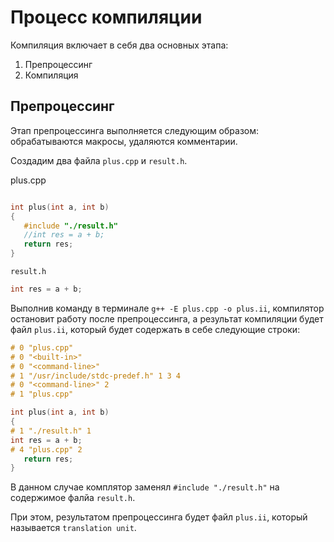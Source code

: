 # Процесс компиляции

Компиляция включает в себя два основных этапа:
1. Препроцессинг
2. Компиляция

## Препроцессинг

Этап препроцессинга выполняется следующим образом: обрабатываются макросы, удаляются комментарии.

Создадим два файла `plus.cpp` и `result.h`.

plus.cpp
```cpp

int plus(int a, int b)
{
   #include "./result.h"
   //int res = a + b;
   return res;
}
```

`result.h`
```cpp
int res = a + b;
```

Выполнив команду в терминале `g++ -E plus.cpp -o plus.ii`, компилятор остановит работу после препроцессинга, а результат компиляции будет файл `plus.ii`,
который будет содержать в себе следующие строки:

```cpp
# 0 "plus.cpp"
# 0 "<built-in>"
# 0 "<command-line>"
# 1 "/usr/include/stdc-predef.h" 1 3 4
# 0 "<command-line>" 2
# 1 "plus.cpp"

int plus(int a, int b)
{
# 1 "./result.h" 1
int res = a + b;
# 4 "plus.cpp" 2
   return res;
}
```

В данном случае комплятор заменял `#include "./result.h"` на содержимое фалйа `result.h`. 

При этом, результатом препроцессинга будет файл `plus.ii`, который называется `translation unit`.


